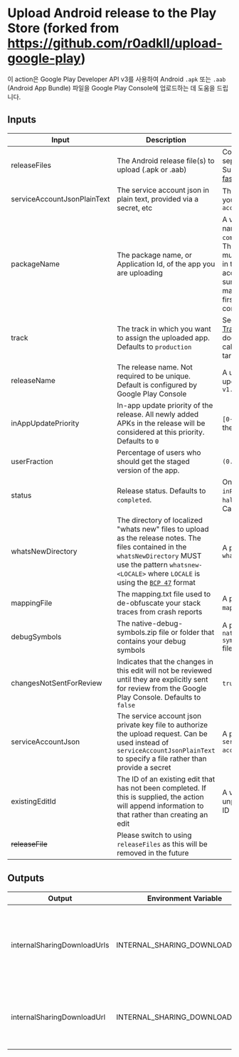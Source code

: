 # Upload Android release to the Play Store (forked from https://github.com/r0adkll/upload-google-play)

이 action은 Google Play Developer API v3를 사용하여 Android `.apk` 또는 `.aab` (Android App Bundle) 
파일을 Google Play Console에 업로드하는 데 도움을 드립니다.


## Inputs

| Input                       | Description                                                                                                                                                                                                                                           | Value                                                                                                                                                                                 | Required                              |
|-----------------------------|-------------------------------------------------------------------------------------------------------------------------------------------------------------------------------------------------------------------------------------------------------|---------------------------------------------------------------------------------------------------------------------------------------------------------------------------------------|---------------------------------------|
| releaseFiles                | The Android release file(s) to upload (.apk or .aab)                                                                                                                                                                                                  | Comma-separated paths. Supports glob via [fast-glob](https://github.com/mrmlnc/fast-glob)                                                                                             | true                                  |
| serviceAccountJsonPlainText | The service account json in plain text, provided via a secret, etc                                                                                                                                                                                    | The contents of your `service-account.json`                                                                                                                                           | true (or serviceAccountJson)          |
| packageName                 | The package name, or Application Id, of the app you are uploading                                                                                                                                                                                     | A valid package name, e.g. `com.example.myapp`. The packageName must already exist in the play console account, so make sure you upload a manual apk or aab first through the console | true                                  |
| track                       | The track in which you want to assign the uploaded app. Defaults to `production`                                                                                                                                                                      | See [APKs and Tracks](https://developers.google.com/android-publisher/tracks#adding_and_modifying_apks) documentation for calculating your target track name                          | true                                  |
| releaseName                 | The release name. Not required to be unique. Default is configured by Google Play Console                                                                                                                                                             | A user-friendly update name, e.g. `v1.0.0`                                                                                                                                            | false                                 |
| inAppUpdatePriority         | In-app update priority of the release. All newly added APKs in the release will be considered at this priority. Defaults to `0`                                                                                                                       | `[0-5]`, where `5` is the highest priority                                                                                                                                            | false                                 |
| userFraction                | Percentage of users who should get the staged version of the app.                                                                                                                                                                                     | `(0.0-1.0)`                                                                                                                                                                           | false                                 |
| status                      | Release status. Defaults to `completed`.                                                                                                                                                                                                              | One of `completed`, `inProgress`, `halted`, `draft`. Cannot be null.                                                                                                                  | false                                 |
| whatsNewDirectory           | The directory of localized "whats new" files to upload as the release notes. The files contained in the `whatsNewDirectory` MUST use the pattern `whatsnew-<LOCALE>` where `LOCALE` is using the [`BCP 47`](https://tools.ietf.org/html/bcp47) format | A path to a valid `whatsNewDirectory`                                                                                                                                                 | false                                 |
| mappingFile                 | The mapping.txt file used to de-obfuscate your stack traces from crash reports                                                                                                                                                                        | A path to a valid `mapping.txt` file                                                                                                                                                  | false                                 |
| debugSymbols                | The native-debug-symbols.zip file or folder that contains your debug symbols                                                                                                                                                                          | A path to a valid `native-debug-symbols.zip file` file or a folder                                                                                                                    | false                                 |
| changesNotSentForReview     | Indicates that the changes in this edit will not be reviewed until they are explicitly sent for review from the Google Play Console. Defaults to `false`                                                                                              | `true` or `false`                                                                                                                                                                     | `false`                               |
| serviceAccountJson          | The service account json private key file to authorize the upload request. Can be used instead of `serviceAccountJsonPlainText` to specify a file rather than provide a secret                                                                        | A path to a valid `service-account.json` file                                                                                                                                         | true (or serviceAccountJsonPlainText) |
| existingEditId              | The ID of an existing edit that has not been completed. If this is supplied, the action will append information to that rather than creating an edit                                                                                                  | A valid, unpublished Edit ID                                                                                                                                                          | false                                 |
| ~~releaseFile~~             | Please switch to using `releaseFiles` as this will be removed in the future                                                                                                                                                                           |                                                                                                                                                                                       | false                                 |

## Outputs

| Output                      | Environment Variable           | Description                                                                                                |
|-----------------------------|--------------------------------|------------------------------------------------------------------------------------------------------------|
| internalSharingDownloadUrls | INTERNAL_SHARING_DOWNLOAD_URLS | A JSON list containing the download urls for every release file uploaded using the `internalsharing` track |
| internalSharingDownloadUrl  | INTERNAL_SHARING_DOWNLOAD_URL  | The download url for the last release file uploaded using the `internalsharing` track                      |

